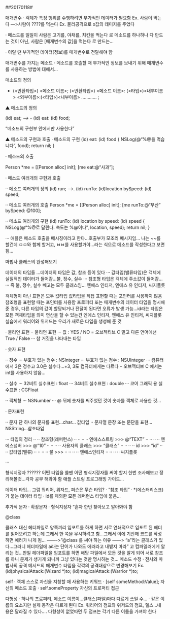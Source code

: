 ##20170118#

매개변수
· 객체가 특정 행위를 수행하려면 부가적인 데이터가 필요함
Ex. 사람이 먹는다 —>사람이 ????를 먹는다
Ex. 물리공격으로 x값의 데미지를 주었다

· 메소드를 일일이 사람은 고기를, 야채를, 치킨을 먹는다 로 메소드를 하나하나 다 만드는 것이 아닌, 사람은 [매개변수의 값]을 먹는다 로 만드는…

· 이럴 땐 부가적인 데이터(정보)를 매개변수로 전달해야 함

매개변수를 가지는 메소드
· 메소드를 호출할 때 부가적인 정보를 보내기 위해 매개변수를 사용하는 방법에 대해서…

매소드의 정의
- (<반환타입>) <메소드 이름>;
(<반환타입>) <메소드 이름>: (<타입>)<내부이름> <외부이름>:(<타입>)<내부이름> ………… ;

▲ 메소드의 정의

(id) eat;
—-> - (id) eat: (id) food;

“메소드의 구현부 안에서만 사용한다”

▲ 메소드의 구현과 호출
· 메소드의 구현
(id) eat: (id) food {
NSLog(@“%@을 먹습니다”, food); return nil;
}

· 메소드의 호출

Person *me = [[Person alloc] init]; [me eat:@“사과”];

· 메소드 여러개의 구현과 호출

·· 메소드 여러개의 정의
(id) run;
——>.  (id) runTo: (id)location bySpeed: (id) speed;

·· 메소드 여러개의 호출
Person *me = [[Person alloc] init]; [me runTo:@“부산”  bySpeed: @100];

·· 메소드 여러개의 구현
(id) runTo: (id) location by speed: (id) speed {
NSLog(@“%@로 달린다. 속도는 %@이다”, location, speed); return nil;
}

··· 애플은 메소드 호출을 메시징이라고 한다…호출부가 모조리 메시지임…
나는 ~~를 할건데 ㅁㅁ와 함께 할거고, ㅂㅂ를 사용할거야…라는 식으로 메소드를 작성한다고 보면 됨…

마법사 클래스의 완성해보기

데이터의 타입들
…데이터의 타입은 값, 참조 등이 있다
··· 값타입(밸류타입)은 객체에 실질적인 데이터가 들어감…불, 정수, 실수
··· 참조형 타입은 객체에 주소값이 들어감…
··· 즉 불, 정수, 실수 빼고는 모두 클래스임…
엔에스 인티저, 엔에스 유 인티저, 씨지플롯

객체형이 아닌 표현은 모두 값타입
값타입을 직접 표현할 때는 포인터를 사용하지 않음
참조형을 표현할 때는 포인터를 사용함
프로퍼티 또는 매개변수의 데이터 타입을 명시해 준 경우, 다른 타입의 값이 할당되거나 전달이 된다면 오류가 발생 가능…id라는 타입은 모든 객체타입을 의미
연산을 할 수 있는건 엔에스 인티저, 엔에스 유 인티저, 씨지플롯
실습에서 워리어와 위저드는 우리가 새로운 타입을 생성해 준 것

· 불리언 표현
·· 불리언 표현
··· 값 : YES / NO = 오브젝티브 C 말고 다른 언어에선 True / False 
··· 참 거짓을 나타내는 타입

· 숫자 표현

·· 정수
··· 부호가 있는 정수 : NSInteger
··· 부호가 없는 정수 : NSUInteger
··· 컴퓨터에서 3은 정수고 3.0은 실수다…+3, 3도 컴퓨터에게는 다르다
 ·· 오브젝티브 C 에서는 int를 사용하지 않음…

·· 실수
··· 32비트 실수표현 : float
··· 34비트 실수표현 : double
··· 코어 그래픽 용 실수표현 : CGFloat

·· 객체형
··· NSNumber
··· @ 뒤에 숫자를 써주었던 것이 숫자를 객체로 사용한 것…

· 문자표현

·· 문자
단 하나의 문자를 표현…char… 값타입
·· 문자열 
문장 또는 문단을 표현…NSString…참조타입

··· 타입의 정리
·· ·· 참조형(레퍼런스)
·· ·· ·· ·· 엔에스스트링 >>> @“TEXT”
·· ·· ·· ·· 엔에스넘버 >>> @“10”
·· ·· ·· ·· 사용자의 클래스 >>> “클래스”
·· ·· ·· ·· id >>> “id”
·· ·· 값타입(밸류) 
·· ·· ·· ·· 불 >>>
·· ·· ·· ·· 엔에스인티저 
·· ·· ·· ·· 씨지플롯

··· 

형식지정자
??????
어떤 타입을 쓸땐 어떤 형식지정자를 써야 할지 한번 조사해보고 정리해볼것…각자 공부 해봐야 함
애플 스트링 프로그래밍 가이드…

데이터 타입…
그럼 워리어, 위자드, 퍼슨은 무슨 타입?
· “참조 타입”
·  *(에스터리스크)가 붙는 데이터 타입
·  id를 제외한 모든 레퍼런스 타입에 붙음…

추가적 문자
· 확장문자
· 형식지정자
“혼자 한번 찾아보고 알아봐야 함

@class

클래스 대신 헤더파일로 양쪽끼리 임포트를 하게 하면 서로 연쇄적으로 임포트 된 헤더를 읽어오려고 하는데 그래서 한 쪽을 무시하려고 함…그래서 이에 기반해 코드를 작성하면 에러가 나게 됨…
——->”@class 를 써야 하는 이유
——> “a”라는 클래스가 있다…그러니 헤더파일에 a라는 단어가 나와도 에러라고 내뱉지 마라” 고 컴파일러에게 알리는 것…만일 헤더파일을 임포트를 하면 해당 파일에서 모든 것을 알게 되어 서로 참조를 하니 문제가 생기게 되니까 그냥 있다는 것만 명시하는 것...
메소드 수정
· 전사와 마법사의 공격 메서드의 매개변수 타입을 각깍의 공격대상으로 변경해보기
Ex. 
(id)physicalAttack:(Wizard *)to;
 (id)magicalAttack:(Warrior *)to;

self
· 객체 스스로 자신을 지칭할 때 사용하는 키워드
· [self someMethod:Value];
자신의 메소드 호출
· self.someProperty
자신의 프로퍼티 접근

다형성
· 하나의 프로퍼티, 메소드 이름이…클래스(파일)마다 다르게 쓰일 수…
· 같은 이름의 요소지만 실제 동작은 다르게 된다
Ex. 워리어의 점프와 위저드의 점프, 헬스…내용은 달라질 수 있다….
다형성이 없었따면 두 점프는 각기 다른 이름을 가져야 한다

